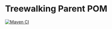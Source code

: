 # Treewalking Parent POM


[![Maven CI](https://github.com/Treewalking/parent-pom/actions/workflows/ci.yml/badge.svg)](https://github.com/Treewalking/parent-pom/actions/workflows/ci.yml)